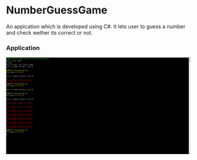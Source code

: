 # NumberGuessGame
An appication which is developed using C#. It lets user to guess a number and check wether its correct or not.


### Application
![](https://github.com/chirag-goel360/NumberGuessGame/blob/main/application.png)
